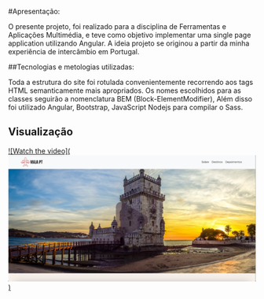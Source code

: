 #Apresentação:

O presente projeto, foi realizado para a disciplina de Ferramentas e Aplicações Multimédia, e teve como objetivo implementar uma single page application utilizando Angular. A ideia projeto se originou a partir da minha experiência de intercâmbio em Portugal.

##Tecnologias e metologias utilizadas:

Toda a estrutura do site foi rotulada convenientemente recorrendo aos tags HTML semanticamente mais apropriados. Os nomes escolhidos para as classes seguirão a nomenclatura BEM (Block-ElementModifier), Além disso foi utilizado Angular, Bootstrap, JavaScript Nodejs para compilar o Sass. 

## Visualização


[![Watch the video](![alt text](capa_pt.png))](https://youtu.be/PsV99uipjTg)






